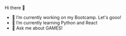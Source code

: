 Hi there 👋

- 🔭 I’m currently working on my Bootcamp. Let's gooo!
- 🌱 I’m currently learning Python and React
- 💬 Ask me about GAMES!
